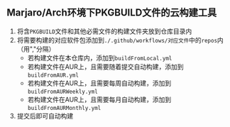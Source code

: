 ## Marjaro/Arch环境下PKGBUILD文件的云构建工具

1. 将含`PKGBUILD`文件和其他必需文件的构建文件夹放到仓库目录内
2. 将需要构建的对应软件包添加到`./.github/workflows/对应文件`中的`repos`内（用","分隔）
   - 若构建文件在本仓库内，添加到`buildFromLocal.yml`
   - 若构建文件在AUR上，且需要随着提交自动构建，添加到`buildFromAUR.yml`
   - 若构建文件在AUR上，且需要每周自动构建，添加到`buildFromAURWeekly.yml`
   - 若构建文件在AUR上，且需要每月自动构建，添加到`buildFromAURMonthly.yml`
3. 提交后即可自动构建
